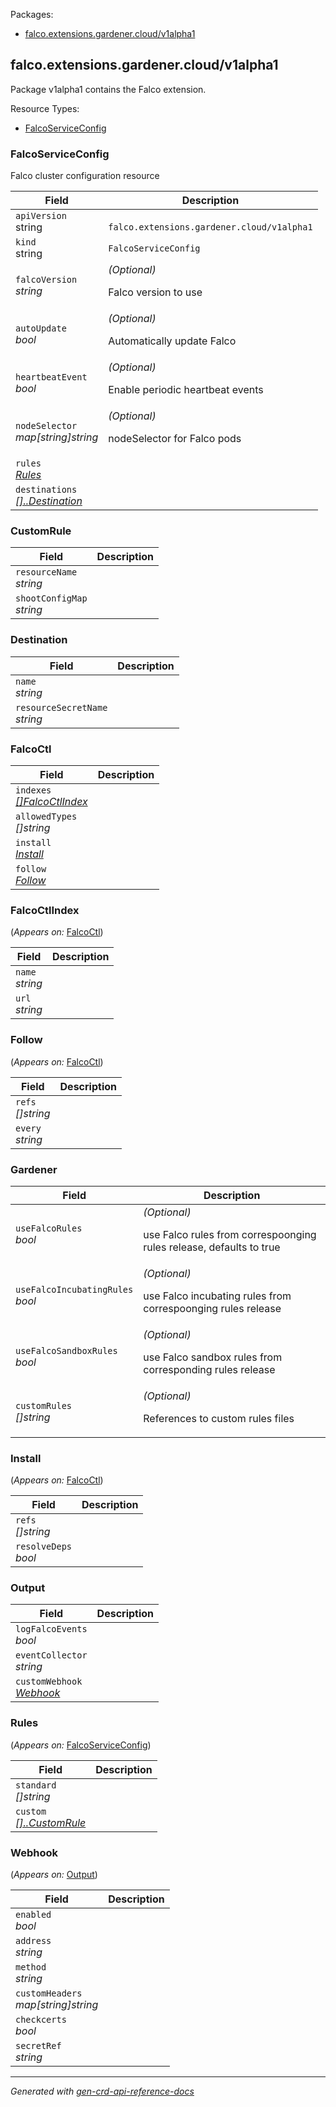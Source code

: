 <p>Packages:</p>
<ul>
<li>
<a href="#falco.extensions.gardener.cloud%2fv1alpha1">falco.extensions.gardener.cloud/v1alpha1</a>
</li>
</ul>
<h2 id="falco.extensions.gardener.cloud/v1alpha1">falco.extensions.gardener.cloud/v1alpha1</h2>
<p>
<p>Package v1alpha1 contains the Falco extension.</p>
</p>
Resource Types:
<ul><li>
<a href="#falco.extensions.gardener.cloud/v1alpha1.FalcoServiceConfig">FalcoServiceConfig</a>
</li></ul>
<h3 id="falco.extensions.gardener.cloud/v1alpha1.FalcoServiceConfig">FalcoServiceConfig
</h3>
<p>
<p>Falco cluster configuration resource</p>
</p>
<table>
<thead>
<tr>
<th>Field</th>
<th>Description</th>
</tr>
</thead>
<tbody>
<tr>
<td>
<code>apiVersion</code></br>
string</td>
<td>
<code>
falco.extensions.gardener.cloud/v1alpha1
</code>
</td>
</tr>
<tr>
<td>
<code>kind</code></br>
string
</td>
<td><code>FalcoServiceConfig</code></td>
</tr>
<tr>
<td>
<code>falcoVersion</code></br>
<em>
string
</em>
</td>
<td>
<em>(Optional)</em>
<p>Falco version to use</p>
</td>
</tr>
<tr>
<td>
<code>autoUpdate</code></br>
<em>
bool
</em>
</td>
<td>
<em>(Optional)</em>
<p>Automatically update Falco</p>
</td>
</tr>
<tr>
<td>
<code>heartbeatEvent</code></br>
<em>
bool
</em>
</td>
<td>
<em>(Optional)</em>
<p>Enable periodic heartbeat events</p>
</td>
</tr>
<tr>
<td>
<code>nodeSelector</code></br>
<em>
map[string]string
</em>
</td>
<td>
<em>(Optional)</em>
<p>nodeSelector for Falco pods</p>
</td>
</tr>
<tr>
<td>
<code>rules</code></br>
<em>
<a href="#falco.extensions.gardener.cloud/v1alpha1.Rules">
Rules
</a>
</em>
</td>
<td>
</td>
</tr>
<tr>
<td>
<code>destinations</code></br>
<em>
<a href="#falco.extensions.gardener.cloud/v1alpha1.[]..Destination">
[]..Destination
</a>
</em>
</td>
<td>
</td>
</tr>
</tbody>
</table>
<h3 id="falco.extensions.gardener.cloud/v1alpha1.CustomRule">CustomRule
</h3>
<p>
</p>
<table>
<thead>
<tr>
<th>Field</th>
<th>Description</th>
</tr>
</thead>
<tbody>
<tr>
<td>
<code>resourceName</code></br>
<em>
string
</em>
</td>
<td>
</td>
</tr>
<tr>
<td>
<code>shootConfigMap</code></br>
<em>
string
</em>
</td>
<td>
</td>
</tr>
</tbody>
</table>
<h3 id="falco.extensions.gardener.cloud/v1alpha1.Destination">Destination
</h3>
<p>
</p>
<table>
<thead>
<tr>
<th>Field</th>
<th>Description</th>
</tr>
</thead>
<tbody>
<tr>
<td>
<code>name</code></br>
<em>
string
</em>
</td>
<td>
</td>
</tr>
<tr>
<td>
<code>resourceSecretName</code></br>
<em>
string
</em>
</td>
<td>
</td>
</tr>
</tbody>
</table>
<h3 id="falco.extensions.gardener.cloud/v1alpha1.FalcoCtl">FalcoCtl
</h3>
<p>
</p>
<table>
<thead>
<tr>
<th>Field</th>
<th>Description</th>
</tr>
</thead>
<tbody>
<tr>
<td>
<code>indexes</code></br>
<em>
<a href="#falco.extensions.gardener.cloud/v1alpha1.FalcoCtlIndex">
[]FalcoCtlIndex
</a>
</em>
</td>
<td>
</td>
</tr>
<tr>
<td>
<code>allowedTypes</code></br>
<em>
[]string
</em>
</td>
<td>
</td>
</tr>
<tr>
<td>
<code>install</code></br>
<em>
<a href="#falco.extensions.gardener.cloud/v1alpha1.Install">
Install
</a>
</em>
</td>
<td>
</td>
</tr>
<tr>
<td>
<code>follow</code></br>
<em>
<a href="#falco.extensions.gardener.cloud/v1alpha1.Follow">
Follow
</a>
</em>
</td>
<td>
</td>
</tr>
</tbody>
</table>
<h3 id="falco.extensions.gardener.cloud/v1alpha1.FalcoCtlIndex">FalcoCtlIndex
</h3>
<p>
(<em>Appears on:</em>
<a href="#falco.extensions.gardener.cloud/v1alpha1.FalcoCtl">FalcoCtl</a>)
</p>
<p>
</p>
<table>
<thead>
<tr>
<th>Field</th>
<th>Description</th>
</tr>
</thead>
<tbody>
<tr>
<td>
<code>name</code></br>
<em>
string
</em>
</td>
<td>
</td>
</tr>
<tr>
<td>
<code>url</code></br>
<em>
string
</em>
</td>
<td>
</td>
</tr>
</tbody>
</table>
<h3 id="falco.extensions.gardener.cloud/v1alpha1.Follow">Follow
</h3>
<p>
(<em>Appears on:</em>
<a href="#falco.extensions.gardener.cloud/v1alpha1.FalcoCtl">FalcoCtl</a>)
</p>
<p>
</p>
<table>
<thead>
<tr>
<th>Field</th>
<th>Description</th>
</tr>
</thead>
<tbody>
<tr>
<td>
<code>refs</code></br>
<em>
[]string
</em>
</td>
<td>
</td>
</tr>
<tr>
<td>
<code>every</code></br>
<em>
string
</em>
</td>
<td>
</td>
</tr>
</tbody>
</table>
<h3 id="falco.extensions.gardener.cloud/v1alpha1.Gardener">Gardener
</h3>
<p>
</p>
<table>
<thead>
<tr>
<th>Field</th>
<th>Description</th>
</tr>
</thead>
<tbody>
<tr>
<td>
<code>useFalcoRules</code></br>
<em>
bool
</em>
</td>
<td>
<em>(Optional)</em>
<p>use Falco rules from correspoonging rules release, defaults to true</p>
</td>
</tr>
<tr>
<td>
<code>useFalcoIncubatingRules</code></br>
<em>
bool
</em>
</td>
<td>
<em>(Optional)</em>
<p>use Falco incubating rules from correspoonging rules release</p>
</td>
</tr>
<tr>
<td>
<code>useFalcoSandboxRules</code></br>
<em>
bool
</em>
</td>
<td>
<em>(Optional)</em>
<p>use Falco sandbox rules from corresponding rules release</p>
</td>
</tr>
<tr>
<td>
<code>customRules</code></br>
<em>
[]string
</em>
</td>
<td>
<em>(Optional)</em>
<p>References to custom rules files</p>
</td>
</tr>
</tbody>
</table>
<h3 id="falco.extensions.gardener.cloud/v1alpha1.Install">Install
</h3>
<p>
(<em>Appears on:</em>
<a href="#falco.extensions.gardener.cloud/v1alpha1.FalcoCtl">FalcoCtl</a>)
</p>
<p>
</p>
<table>
<thead>
<tr>
<th>Field</th>
<th>Description</th>
</tr>
</thead>
<tbody>
<tr>
<td>
<code>refs</code></br>
<em>
[]string
</em>
</td>
<td>
</td>
</tr>
<tr>
<td>
<code>resolveDeps</code></br>
<em>
bool
</em>
</td>
<td>
</td>
</tr>
</tbody>
</table>
<h3 id="falco.extensions.gardener.cloud/v1alpha1.Output">Output
</h3>
<p>
</p>
<table>
<thead>
<tr>
<th>Field</th>
<th>Description</th>
</tr>
</thead>
<tbody>
<tr>
<td>
<code>logFalcoEvents</code></br>
<em>
bool
</em>
</td>
<td>
</td>
</tr>
<tr>
<td>
<code>eventCollector</code></br>
<em>
string
</em>
</td>
<td>
</td>
</tr>
<tr>
<td>
<code>customWebhook</code></br>
<em>
<a href="#falco.extensions.gardener.cloud/v1alpha1.Webhook">
Webhook
</a>
</em>
</td>
<td>
</td>
</tr>
</tbody>
</table>
<h3 id="falco.extensions.gardener.cloud/v1alpha1.Rules">Rules
</h3>
<p>
(<em>Appears on:</em>
<a href="#falco.extensions.gardener.cloud/v1alpha1.FalcoServiceConfig">FalcoServiceConfig</a>)
</p>
<p>
</p>
<table>
<thead>
<tr>
<th>Field</th>
<th>Description</th>
</tr>
</thead>
<tbody>
<tr>
<td>
<code>standard</code></br>
<em>
[]string
</em>
</td>
<td>
</td>
</tr>
<tr>
<td>
<code>custom</code></br>
<em>
<a href="#falco.extensions.gardener.cloud/v1alpha1.[]..CustomRule">
[]..CustomRule
</a>
</em>
</td>
<td>
</td>
</tr>
</tbody>
</table>
<h3 id="falco.extensions.gardener.cloud/v1alpha1.Webhook">Webhook
</h3>
<p>
(<em>Appears on:</em>
<a href="#falco.extensions.gardener.cloud/v1alpha1.Output">Output</a>)
</p>
<p>
</p>
<table>
<thead>
<tr>
<th>Field</th>
<th>Description</th>
</tr>
</thead>
<tbody>
<tr>
<td>
<code>enabled</code></br>
<em>
bool
</em>
</td>
<td>
</td>
</tr>
<tr>
<td>
<code>address</code></br>
<em>
string
</em>
</td>
<td>
</td>
</tr>
<tr>
<td>
<code>method</code></br>
<em>
string
</em>
</td>
<td>
</td>
</tr>
<tr>
<td>
<code>customHeaders</code></br>
<em>
map[string]string
</em>
</td>
<td>
</td>
</tr>
<tr>
<td>
<code>checkcerts</code></br>
<em>
bool
</em>
</td>
<td>
</td>
</tr>
<tr>
<td>
<code>secretRef</code></br>
<em>
string
</em>
</td>
<td>
</td>
</tr>
</tbody>
</table>
<hr/>
<p><em>
Generated with <a href="https://github.com/ahmetb/gen-crd-api-reference-docs">gen-crd-api-reference-docs</a>
</em></p>
